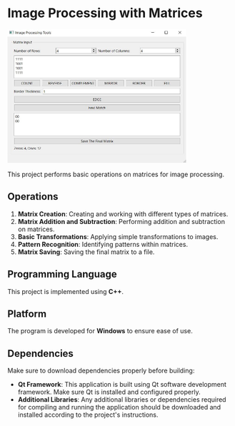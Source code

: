 # Image Processing with Matrices
<img src="https://github.com/Imohraz/image-processing/blob/main/image/screen.JPG" alt="Preview" width="400" height="300">

This project performs basic operations on matrices for image processing.

## Operations

1. **Matrix Creation**: Creating and working with different types of matrices.
2. **Matrix Addition and Subtraction**: Performing addition and subtraction on matrices.
3. **Basic Transformations**: Applying simple transformations to images.
4. **Pattern Recognition**: Identifying patterns within matrices.
5. **Matrix Saving**: Saving the final matrix to a file.

## Programming Language

This project is implemented using **C++**.

## Platform

The program is developed for **Windows** to ensure ease of use.
## Dependencies

Make sure to download dependencies properly before building:
- **Qt Framework**: This application is built using Qt software development framework. Make sure Qt is installed and configured properly.
- **Additional Libraries**: Any additional libraries or dependencies required for compiling and running the application should be downloaded and installed according to the project's instructions.
